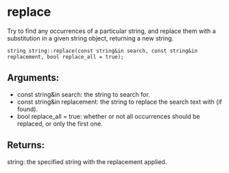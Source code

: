 # replace
Try to find any occurrences of a particular string, and replace them with a substitution in a given string object, returning a new string.

`string string::replace(const string&in search, const string&in replacement, bool replace_all = true);`

## Arguments:
* const string&in search: the string to search for.
* const string&in replacement: the string to replace the search text with (if found).
* bool replace_all = true: whether or not all occurrences should be replaced, or only the first one.

## Returns:
string: the specified string with the replacement applied.

